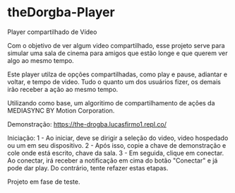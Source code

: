 # theDorgba-Player
Player compartilhado de Vídeo

Com o objetivo de ver algum video compartilhado, esse projeto serve para simular uma sala de cinema para amigos que estão longe e que querem ver algo ao mesmo tempo.

Este player utilza de opções compartilhadas, como play e pause, adiantar e voltar, e tempo de video. Tudo o quanto um dos usuários fizer, os demais irão receber a ação ao mesmo tempo.

Utilizando como base, um algoritimo de compartilhamento de ações da MEDIASYNC BY Motion Corporation.

Demonstração:
https://the-drogba.lucasfirmo1.repl.co/

Iniciação: 
1 - Ao iniciar, deve se dirigir a seleção do video, video hospedado ou um em seu dispositivo.
2 - Após isso, copie a chave de demonstração e cole onde está escrito, chave da sala.
3 - Em seguida, clique em conectar. Ao conectar, irá receber a notificação em cima do botão "Conectar" e já pode dar play. Do contrário, tente refazer estas etapas.

Projeto em fase de teste.
